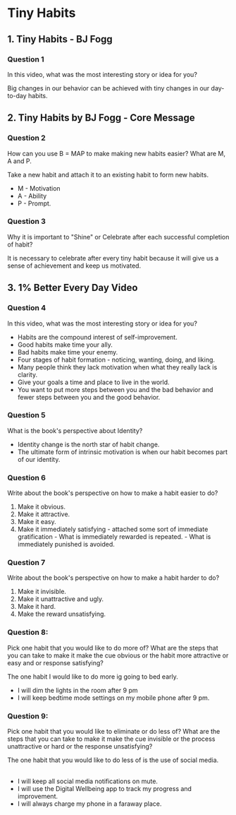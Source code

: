 # Tiny Habits

## 1. Tiny Habits - BJ Fogg

### Question 1
In this video, what was the most interesting story or idea for you?<br>

Big changes in our behavior can be achieved with tiny changes in our day-to-day habits.

## 2. Tiny Habits by BJ Fogg - Core Message

### Question 2
How can you use B = MAP to make making new habits easier? What are M, A and P.<br>

Take a new habit and attach it to an existing habit to form new habits.
* M - Motivation
* A - Ability
* P - Prompt.

### Question 3
Why it is important to "Shine" or Celebrate after each successful completion of habit? <br>

It is necessary to celebrate after every tiny habit because it will give us a sense of achievement and keep us motivated.

## 3. 1% Better Every Day Video

### Question 4
In this video, what was the most interesting story or idea for you?<br>

-  Habits are the compound interest of self-improvement.
-  Good habits make time your ally.
-  Bad habits make time your enemy.
-  Four stages of habit formation - noticing, wanting, doing, and liking.
-  Many people think they lack motivation when what they really lack is clarity.
-  Give your goals a time and place to live in the world.
-  You want to put more steps between you and the bad behavior and fewer steps between you and the good behavior.

### Question 5
What is the book's perspective about Identity?<br>

* Identity change is the north star of habit change.
* The ultimate form of intrinsic motivation is when our habit becomes part of our identity.

### Question 6
Write about the book's perspective on how to make a habit easier to do?<br>

1. Make it obvious.
2. Make it attractive.
3. Make it easy.
4. Make it immediately satisfying - attached some sort of immediate gratification
       - What is immediately rewarded is repeated.
       - What is immediately punished is avoided.
   
### Question 7  
Write about the book's perspective on how to make a habit harder to do?<br>

1. Make it invisible.
2. Make it unattractive and ugly.
3. Make it hard.
4. Make the reward unsatisfying.

### Question 8:
Pick one habit that you would like to do more of? What are the steps that you can take to make it make the cue obvious or the habit more attractive or easy and or response satisfying?<br>

The one habit I would like to do more ig going to bed early.<br>
* I will dim the lights in the room after 9 pm
* I will keep bedtime mode settings on my mobile phone after 9 pm.

### Question 9:
Pick one habit that you would like to eliminate or do less of? What are the steps that you can take to make it make the cue invisible or the process unattractive or hard or the response unsatisfying?<br>

The one habit that you would like to do less of is the use of social media. <br> 
- I will keep all social media notifications on mute. 
- I will use the Digital Wellbeing app to track my progress and improvement. 
- I will always charge my phone in a faraway place.
  
